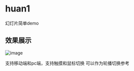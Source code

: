 # huan1
幻灯片简单demo
## 效果展示
![image](https://github.com/lhz0128/huan1/blob/master/img/xiaog.png)

支持移动端和pc端，支持触摸和鼠标切换
可以作为轮播切换参考
